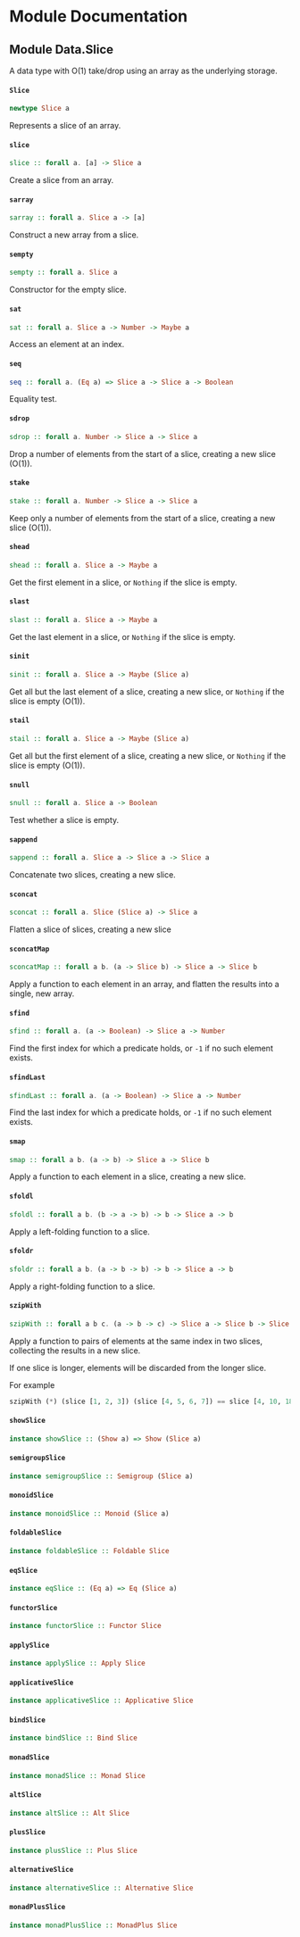 # Module Documentation

## Module Data.Slice


A data type with O(1) take/drop using an array as the underlying storage.

#### `Slice`

``` purescript
newtype Slice a
```

Represents a slice of an array.

#### `slice`

``` purescript
slice :: forall a. [a] -> Slice a
```

Create a slice from an array.

#### `sarray`

``` purescript
sarray :: forall a. Slice a -> [a]
```

Construct a new array from a slice.

#### `sempty`

``` purescript
sempty :: forall a. Slice a
```

Constructor for the empty slice.

#### `sat`

``` purescript
sat :: forall a. Slice a -> Number -> Maybe a
```

Access an element at an index.

#### `seq`

``` purescript
seq :: forall a. (Eq a) => Slice a -> Slice a -> Boolean
```

Equality test.

#### `sdrop`

``` purescript
sdrop :: forall a. Number -> Slice a -> Slice a
```

Drop a number of elements from the start of a slice, 
creating a new slice (O(1)).

#### `stake`

``` purescript
stake :: forall a. Number -> Slice a -> Slice a
```

Keep only a number of elements from the start of a slice,
creating a new slice (O(1)).

#### `shead`

``` purescript
shead :: forall a. Slice a -> Maybe a
```

Get the first element in a slice, or `Nothing` if the slice is empty.

#### `slast`

``` purescript
slast :: forall a. Slice a -> Maybe a
```

Get the last element in a slice, or `Nothing` if the slice is empty.

#### `sinit`

``` purescript
sinit :: forall a. Slice a -> Maybe (Slice a)
```

Get all but the last element of a slice, creating a new slice,
or `Nothing` if the slice is empty (O(1)).

#### `stail`

``` purescript
stail :: forall a. Slice a -> Maybe (Slice a)
```

Get all but the first element of a slice, creating a new slice,
or `Nothing` if the slice is empty (O(1)).

#### `snull`

``` purescript
snull :: forall a. Slice a -> Boolean
```

Test whether a slice is empty.

#### `sappend`

``` purescript
sappend :: forall a. Slice a -> Slice a -> Slice a
```

Concatenate two slices, creating a new slice.

#### `sconcat`

``` purescript
sconcat :: forall a. Slice (Slice a) -> Slice a
```

Flatten a slice of slices, creating a new slice

#### `sconcatMap`

``` purescript
sconcatMap :: forall a b. (a -> Slice b) -> Slice a -> Slice b
```

Apply a function to each element in an array, and flatten the results
into a single, new array.

#### `sfind`

``` purescript
sfind :: forall a. (a -> Boolean) -> Slice a -> Number
```

Find the first index for which a predicate holds,
or `-1` if no such element exists.

#### `sfindLast`

``` purescript
sfindLast :: forall a. (a -> Boolean) -> Slice a -> Number
```

Find the last index for which a predicate holds,
or `-1` if no such element exists.

#### `smap`

``` purescript
smap :: forall a b. (a -> b) -> Slice a -> Slice b
```

Apply a function to each element in a slice, creating a new slice.

#### `sfoldl`

``` purescript
sfoldl :: forall a b. (b -> a -> b) -> b -> Slice a -> b
```

Apply a left-folding function to a slice.

#### `sfoldr`

``` purescript
sfoldr :: forall a b. (a -> b -> b) -> b -> Slice a -> b
```

Apply a right-folding function to a slice.

#### `szipWith`

``` purescript
szipWith :: forall a b c. (a -> b -> c) -> Slice a -> Slice b -> Slice c
```

Apply a function to pairs of elements at the same index in two slices,
collecting the results in a new slice.

If one slice is longer, elements will be discarded from the longer slice.

For example

```purescript
szipWith (*) (slice [1, 2, 3]) (slice [4, 5, 6, 7]) == slice [4, 10, 18]
```

#### `showSlice`

``` purescript
instance showSlice :: (Show a) => Show (Slice a)
```


#### `semigroupSlice`

``` purescript
instance semigroupSlice :: Semigroup (Slice a)
```


#### `monoidSlice`

``` purescript
instance monoidSlice :: Monoid (Slice a)
```


#### `foldableSlice`

``` purescript
instance foldableSlice :: Foldable Slice
```


#### `eqSlice`

``` purescript
instance eqSlice :: (Eq a) => Eq (Slice a)
```


#### `functorSlice`

``` purescript
instance functorSlice :: Functor Slice
```


#### `applySlice`

``` purescript
instance applySlice :: Apply Slice
```


#### `applicativeSlice`

``` purescript
instance applicativeSlice :: Applicative Slice
```


#### `bindSlice`

``` purescript
instance bindSlice :: Bind Slice
```


#### `monadSlice`

``` purescript
instance monadSlice :: Monad Slice
```


#### `altSlice`

``` purescript
instance altSlice :: Alt Slice
```


#### `plusSlice`

``` purescript
instance plusSlice :: Plus Slice
```


#### `alternativeSlice`

``` purescript
instance alternativeSlice :: Alternative Slice
```


#### `monadPlusSlice`

``` purescript
instance monadPlusSlice :: MonadPlus Slice
```





